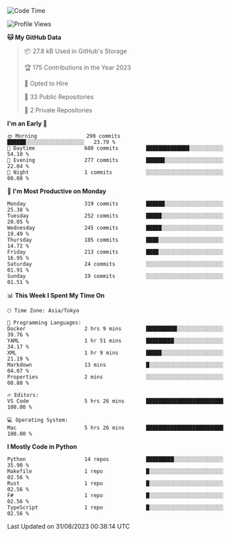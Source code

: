 <!--START_SECTION:waka-->
![Code Time](http://img.shields.io/badge/Code%20Time-704%20hrs%2057%20mins-blue)

![Profile Views](http://img.shields.io/badge/Profile%20Views-1-blue)

**🐱 My GitHub Data** 

> 📦 27.8 kB Used in GitHub's Storage 
 > 
> 🏆 175 Contributions in the Year 2023
 > 
> 💼 Opted to Hire
 > 
> 📜 33 Public Repositories 
 > 
> 🔑 2 Private Repositories 
 > 
**I'm an Early 🐤** 

```text
🌞 Morning                299 commits         ██████░░░░░░░░░░░░░░░░░░░   23.79 % 
🌆 Daytime                680 commits         ██████████████░░░░░░░░░░░   54.10 % 
🌃 Evening                277 commits         ██████░░░░░░░░░░░░░░░░░░░   22.04 % 
🌙 Night                  1 commits           ░░░░░░░░░░░░░░░░░░░░░░░░░   00.08 % 
```
📅 **I'm Most Productive on Monday** 

```text
Monday                   319 commits         ██████░░░░░░░░░░░░░░░░░░░   25.38 % 
Tuesday                  252 commits         █████░░░░░░░░░░░░░░░░░░░░   20.05 % 
Wednesday                245 commits         █████░░░░░░░░░░░░░░░░░░░░   19.49 % 
Thursday                 185 commits         ████░░░░░░░░░░░░░░░░░░░░░   14.72 % 
Friday                   213 commits         ████░░░░░░░░░░░░░░░░░░░░░   16.95 % 
Saturday                 24 commits          ░░░░░░░░░░░░░░░░░░░░░░░░░   01.91 % 
Sunday                   19 commits          ░░░░░░░░░░░░░░░░░░░░░░░░░   01.51 % 
```


📊 **This Week I Spent My Time On** 

```text
🕑︎ Time Zone: Asia/Tokyo

💬 Programming Languages: 
Docker                   2 hrs 9 mins        ██████████░░░░░░░░░░░░░░░   39.76 % 
YAML                     1 hr 51 mins        █████████░░░░░░░░░░░░░░░░   34.17 % 
XML                      1 hr 9 mins         █████░░░░░░░░░░░░░░░░░░░░   21.19 % 
Markdown                 13 mins             █░░░░░░░░░░░░░░░░░░░░░░░░   04.07 % 
Properties               2 mins              ░░░░░░░░░░░░░░░░░░░░░░░░░   00.80 % 

🔥 Editors: 
VS Code                  5 hrs 26 mins       █████████████████████████   100.00 % 

💻 Operating System: 
Mac                      5 hrs 26 mins       █████████████████████████   100.00 % 
```

**I Mostly Code in Python** 

```text
Python                   14 repos            █████████░░░░░░░░░░░░░░░░   35.90 % 
Makefile                 1 repo              █░░░░░░░░░░░░░░░░░░░░░░░░   02.56 % 
Rust                     1 repo              █░░░░░░░░░░░░░░░░░░░░░░░░   02.56 % 
F#                       1 repo              █░░░░░░░░░░░░░░░░░░░░░░░░   02.56 % 
TypeScript               1 repo              █░░░░░░░░░░░░░░░░░░░░░░░░   02.56 % 
```




 Last Updated on 31/08/2023 00:38:14 UTC
<!--END_SECTION:waka-->
